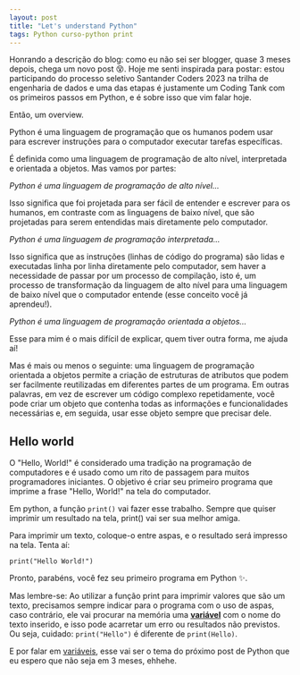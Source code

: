 ```yaml
---
layout: post
title: "Let's understand Python"
tags: Python curso-python print
---
```


Honrando a descrição do blog: como eu não sei ser blogger, quase 3 meses depois, chega um novo post 😵. Hoje me senti inspirada para postar: estou participando do processo seletivo Santander Coders 2023 na trilha de engenharia de dados e uma das etapas é justamente um Coding Tank com os primeiros passos em Python, e é sobre isso que vim falar hoje.

Então, um overview.

Python é uma linguagem de programação que os humanos podem usar para escrever instruções para o computador executar tarefas específicas.

É definida como uma linguagem de programação de alto nível, interpretada e orientada a objetos. Mas vamos por partes:

*Python é uma linguagem de programação de alto nível...*

Isso significa que foi projetada para ser fácil de entender e escrever para os humanos, em contraste com as linguagens de baixo nível, que são projetadas para serem entendidas mais diretamente pelo computador.

*Python é uma linguagem de programação interpretada...*

Isso significa que as instruções (linhas de código do programa) são lidas e executadas linha por linha diretamente pelo computador, sem haver a necessidade de passar por um processo de compilação, isto é, um processo de transformação da linguagem de alto nível para uma linguagem de baixo nível que o computador entende (esse conceito você já aprendeu!).

*Python é uma linguagem de programação orientada a objetos...*

Esse para mim é o mais difícil de explicar, quem tiver outra forma, me ajuda aí! 

Mas é mais ou menos o seguinte: uma linguagem de programação orientada a objetos permite a criação de estruturas de atributos que podem ser facilmente reutilizadas em diferentes partes de um programa. Em outras palavras, em vez de escrever um código complexo repetidamente, você pode criar um objeto que contenha todas as informações e funcionalidades necessárias e, em seguida, usar esse objeto sempre que precisar dele.

## Hello world

O "Hello, World!" é considerado uma tradição na programação de computadores e é usado como um rito de passagem para muitos programadores iniciantes. O objetivo é criar seu primeiro programa que imprime a frase "Hello, World!" na tela do computador.

Em python, a função `print()` vai fazer esse trabalho. Sempre que quiser imprimir um resultado na tela, print() vai ser sua melhor amiga.

Para imprimir um texto, coloque-o entre aspas, e o resultado será impresso na tela.  Tenta aí:

    print("Hello World!")

Pronto, parabéns, você fez seu primeiro programa em Python ✨.

Mas lembre-se: Ao utilizar a função print para imprimir valores que são um texto, precisamos sempre indicar para o programa com o uso de aspas, caso contrário, ele vai procurar na memória uma [**variável**](https://olimaandreza.github.io/2023/08/25/lets-create-variables.html) com o nome do texto inserido, e isso pode acarretar um erro ou resultados não previstos. Ou seja, cuidado: `print("Hello")` é diferente de `print(Hello)`.

E por falar em [variáveis](https://olimaandreza.github.io/2023/08/25/lets-create-variables.html), esse vai ser o tema do próximo post de Python que eu espero que não seja em 3 meses, ehhehe.